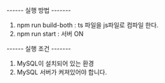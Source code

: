 ------ 실행 방법 -------
1) npm run build-both : ts 파일을 js파일로 컴파일 한다.
2) npm run start : 서버 ON

------ 실행 조건 -------
1) MySQL이 설치되어 있는 환경
2) MySQL 서버가 켜져있어야 합니다.
